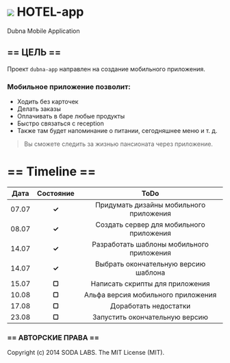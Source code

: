 

![](https://avatars0.githubusercontent.com/u/6559911?s=28) HOTEL-app
=========

Dubna Mobile Application

## == ЦЕЛЬ ==

Проект `dubna-app` направлен на создание мобильного приложения.


### Мобильное приложение позволит:

* Ходить без карточек 
* Делать заказы
* Оплачивать в баре любые продукты
* Быстро связаться с reception 
* Также там будет напоминание о питании, сегодняшнее меню и т. д. 

> Вы сможете следить за жизнью пансионата через приложение.

# == Timeline ==

|  Дата  |Состояние|  ToDo                                         |
|:------:|:-------:|:---------------------------------------------:|
| 07.07  |  **✓**  |  Придумать дизайны мобильного приложения      |
| 08.07  |  **✓**  |   Создать сервер для мобильного приложения    |
| 14.07  |  **✓**  |   Разработать шаблоны мобильного приложения   |
| 14.07  |  **✓**  |   Выбрать окончательную версию шаблона        |
| 15.07  |  **▢**  |   Написать скрипты для приложения             |
| 10.08  |  **▢**  |   Альфа версия мобильного приложения          |
| 17.08  |  **▢**  |   Доработать недостатки                       |
| 23.08  |  **▢**  |   Запустить окончательную версию              |


### == АВТОРСКИЕ ПРАВА ==

Copyright (c) 2014 SODA LABS. The MIT License (MIT).


